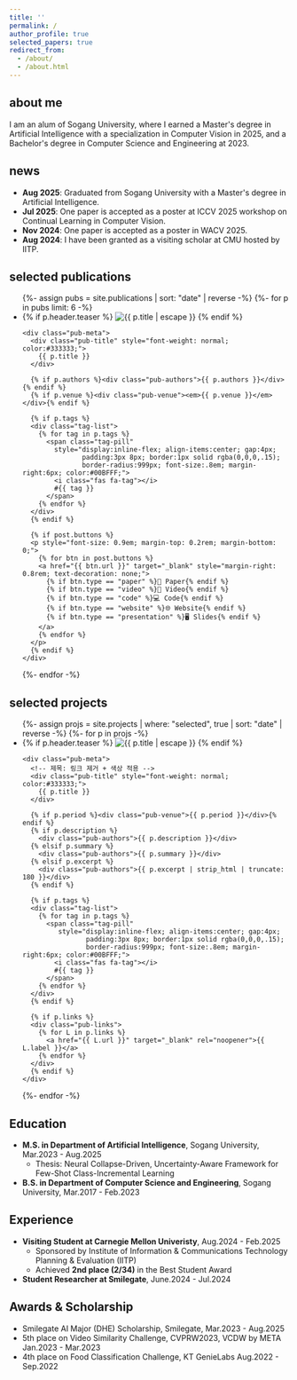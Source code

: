 ```yaml
---
title: ''
permalink: /
author_profile: true
selected_papers: true
redirect_from: 
  - /about/
  - /about.html
---
```


## about me
I am an alum of Sogang University, where I earned a Master's degree in Artificial Intelligence with a specialization in Computer Vision in 2025, and a Bachelor's degree in Computer Science and Engineering at 2023.
<!-- My previous research focuses on image retrieval and visual copy detection, as well as in the development of lightweight neural networks. Recently, I am pursuing strong interest in visual continual learning with a data-constrained environment.  -->

## news
- **Aug 2025**: Graduated from Sogang University with a Master's degree in Artificial Intelligence.
- **Jul 2025**: One paper is accepted as a poster at ICCV 2025 workshop on Continual Learning in Computer Vision.
- **Nov 2024**: One paper is accepted as a poster in WACV 2025.
- **Aug 2024**: I have been granted as a visiting scholar at CMU hosted by IITP.

## selected publications
<!-- - **Neural Collapse-Driven, Uncertainty-Aware Framework for Few-Shot Class-Incremental Learning** [[paper]](https://drive.google.com/file/d/1vA2BNZxMgJ7aVPw_HE4tprMWLa5eWo5u/view?usp=drive_link)  
**Sungwon Woo**  
**M.S. Thesis**, Sogang University

- **Does Prior Data Matter? Exploring Joint Training in the Context of Few-Shot Class-Incremental Learning** [[paper]](https://arxiv.org/pdf/2503.10003)  
Shiwon Kim\*, Dongjun Hwang\*, **Sungwon Woo***, Rita Singh+ **(*co-first author)**  
**<span style="color: #2196F3;">CLVision Workshop at ICCV'25</span>

- **Relational Self-supervised Distillation with Compact Descriptors for Image Copy Detection** [[paper]](https://openaccess.thecvf.com/content/WACV2025/papers/Kim_Relational_Self-Supervised_Distillation_with_Compact_Descriptors_for_Image_Copy_Detection_WACV_2025_paper.pdf)  
Juntae Kim\*, **Sungwon Woo***, Jongho Nang+ **(*co-first author)**  
**<span style="color: #2196F3;">WACV'25</span> -->

<ul class="pub-list">
{%- assign pubs = site.publications | sort: "date" | reverse -%}
{%- for p in pubs limit: 6 -%}
  <li class="pub-item">
    <div class="pub-thumb">
      {% if p.header.teaser %}
        <img src="{{ p.header.teaser | relative_url }}" alt="{{ p.title | escape }}">
      {% endif %}
    </div>

    <div class="pub-meta">
      <div class="pub-title" style="font-weight: normal; color:#333333;">
        {{ p.title }}
      </div>

      {% if p.authors %}<div class="pub-authors">{{ p.authors }}</div>{% endif %}
      {% if p.venue %}<div class="pub-venue"><em>{{ p.venue }}</em></div>{% endif %}

      {% if p.tags %}
      <div class="tag-list">
        {% for tag in p.tags %}
          <span class="tag-pill"
            style="display:inline-flex; align-items:center; gap:4px;
                   padding:3px 8px; border:1px solid rgba(0,0,0,.15);
                   border-radius:999px; font-size:.8em; margin-right:6px; color:#00BFFF;">
            <i class="fas fa-tag"></i>
            #{{ tag }}
          </span>
        {% endfor %}
      </div>
      {% endif %}

      {% if post.buttons %}
      <p style="font-size: 0.9em; margin-top: 0.2rem; margin-bottom: 0;">
        {% for btn in post.buttons %}
        <a href="{{ btn.url }}" target="_blank" style="margin-right: 0.8rem; text-decoration: none;">
          {% if btn.type == "paper" %}📄 Paper{% endif %}
          {% if btn.type == "video" %}🎥 Video{% endif %}
          {% if btn.type == "code" %}💻 Code{% endif %}
          {% if btn.type == "website" %}🌐 Website{% endif %}
          {% if btn.type == "presentation" %}🖥️ Slides{% endif %}
        </a>
        {% endfor %}
      </p>
      {% endif %}
    </div>
  </li>
{%- endfor -%}
</ul>

## selected projects
<ul class="pub-list">
{%- assign projs = site.projects | where: "selected", true | sort: "date" | reverse -%}
{%- for p in projs -%}
  <li class="pub-item">
    <div class="pub-thumb">
      {% if p.header.teaser %}
        <img src="{{ p.header.teaser | relative_url }}" alt="{{ p.title | escape }}">
      {% endif %}
    </div>

    <div class="pub-meta">
      <!-- 제목: 링크 제거 + 색상 적용 -->
      <div class="pub-title" style="font-weight: normal; color:#333333;">
        {{ p.title }}
      </div>

      {% if p.period %}<div class="pub-venue">{{ p.period }}</div>{% endif %}
      {% if p.description %}
        <div class="pub-authors">{{ p.description }}</div>
      {% elsif p.summary %}
        <div class="pub-authors">{{ p.summary }}</div>
      {% elsif p.excerpt %}
        <div class="pub-authors">{{ p.excerpt | strip_html | truncate: 180 }}</div>
      {% endif %}

      {% if p.tags %}
      <div class="tag-list">
        {% for tag in p.tags %}
          <span class="tag-pill"
             style="display:inline-flex; align-items:center; gap:4px;
                    padding:3px 8px; border:1px solid rgba(0,0,0,.15);
                    border-radius:999px; font-size:.8em; margin-right:6px; color:#00BFFF;">
            <i class="fas fa-tag"></i>
            #{{ tag }}
          </span>
        {% endfor %}
      </div>
      {% endif %}

      {% if p.links %}
      <div class="pub-links">
        {% for L in p.links %}
          <a href="{{ L.url }}" target="_blank" rel="noopener">{{ L.label }}</a>
        {% endfor %}
      </div>
      {% endif %}
    </div>
  </li>
{%- endfor -%}
</ul>

## Education

- **M.S. in Department of Artificial Intelligence**, Sogang University, Mar.2023 - Aug.2025  
  - Thesis: Neural Collapse-Driven, Uncertainty-Aware Framework for Few-Shot Class-Incremental Learning
- **B.S. in Department of Computer Science and Engineering**, Sogang University, Mar.2017 - Feb.2023

## Experience
- **Visiting Student at Carnegie Mellon Univeristy**, Aug.2024 - Feb.2025
  - Sponsored by Institute of Information & Communications Technology Planning & Evaluation (IITP)
  - Achieved <b>2nd place (2/34)</b> in the Best Student Award
- **Student Researcher at Smilegate**, June.2024 - Jul.2024

## Awards & Scholarship
  - Smilegate AI Major (DHE) Scholarship, Smilegate, Mar.2023 - Aug.2025
  - 5th place on Video Similarity Challenge, CVPRW2023, VCDW by META Jan.2023 - Mar.2023
  - 4th place on Food Classification Challenge, KT GenieLabs Aug.2022 - Sep.2022